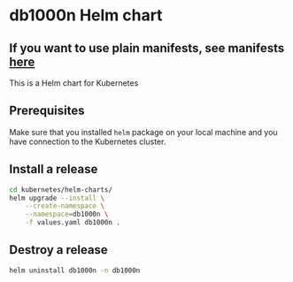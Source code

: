 # db1000n Helm chart

## If you want to use plain manifests, see manifests [here](../manifests/)

This is a Helm chart for Kubernetes

## Prerequisites

Make sure that you installed `helm` package on your local machine and you have connection to the Kubernetes cluster.

## Install a release

```bash
cd kubernetes/helm-charts/
helm upgrade --install \
    --create-namespace \
    --namespace=db1000n \
    -f values.yaml db1000n .
```

## Destroy a release

```bash
helm uninstall db1000n -n db1000n
```
